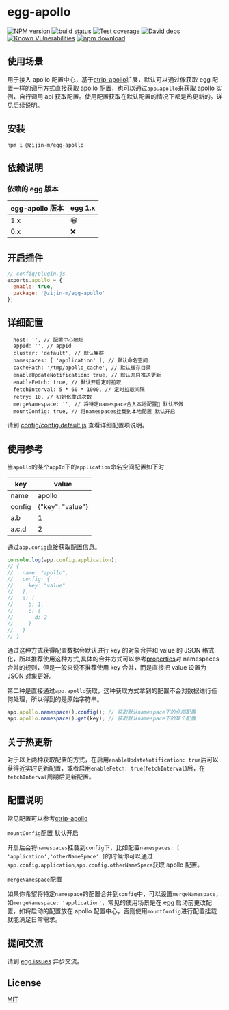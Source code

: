 # egg-apollo

[![NPM version][npm-image]][npm-url]
[![build status][travis-image]][travis-url]
[![Test coverage][codecov-image]][codecov-url]
[![David deps][david-image]][david-url]
[![Known Vulnerabilities][snyk-image]][snyk-url]
[![npm download][download-image]][download-url]

[npm-image]: https://img.shields.io/npm/v/egg-apollo.svg?style=flat-square
[npm-url]: https://npmjs.org/package/egg-apollo
[travis-image]: https://img.shields.io/travis/eggjs/egg-apollo.svg?style=flat-square
[travis-url]: https://travis-ci.org/eggjs/egg-apollo
[codecov-image]: https://img.shields.io/codecov/c/github/eggjs/egg-apollo.svg?style=flat-square
[codecov-url]: https://codecov.io/github/eggjs/egg-apollo?branch=master
[david-image]: https://img.shields.io/david/eggjs/egg-apollo.svg?style=flat-square
[david-url]: https://david-dm.org/eggjs/egg-apollo
[snyk-image]: https://snyk.io/test/npm/egg-apollo/badge.svg?style=flat-square
[snyk-url]: https://snyk.io/test/npm/egg-apollo
[download-image]: https://img.shields.io/npm/dm/egg-apollo.svg?style=flat-square
[download-url]: https://npmjs.org/package/egg-apollo

## 使用场景

用于接入 apollo 配置中心，基于[ctrip-apollo](https://github.com/kaelzhang/ctrip-apollo)扩展，默认可以通过像获取 egg 配置一样的调用方式直接获取 apollo 配置，也可以通过`app.apollo`来获取 apollo 实例，自行调用 api 获取配置。使用配置获取在默认配置的情况下都是热更新的。详见后续说明。

## 安装

```
npm i @zijin-m/egg-apollo
```

## 依赖说明

### 依赖的 egg 版本

| egg-apollo 版本 | egg 1.x |
| --------------- | ------- |
| 1.x             | 😁      |
| 0.x             | ❌      |

## 开启插件

```js
// config/plugin.js
exports.apollo = {
  enable: true,
  package: '@zijin-m/egg-apollo'
};
```

## 详细配置

```
  host: '', // 配置中心地址
  appId: '', // appId
  cluster: 'default', // 默认集群
  namespaces: [ 'application' ], // 默认命名空间
  cachePath: '/tmp/apollo_cache', // 默认缓存目录
  enableUpdateNotification: true, // 默认开启推送更新
  enableFetch: true, // 默认开启定时拉取
  fetchInterval: 5 * 60 * 1000, // 定时拉取间隔
  retry: 10, // 初始化重试次数
  mergeNamespace: '', // 将特定namespace合入本地配置 默认不做
  mountConfig: true, // 将namespaces挂载到本地配置 默认开启
```

请到 [config/config.default.js](config/config.default.js) 查看详细配置项说明。

## 使用参考

当`apollo`的某个`appId`下的`application`命名空间配置如下时

| key    | value            |
| ------ | ---------------- |
| name   | apollo           |
| config | {"key": "value"} |
| a.b    | 1                |
| a.c.d  | 2                |

通过`app.conig`直接获取配置信息。

```js
console.log(app.config.application);
// {
//   name: "apollo",
//   config: {
//     key: "value"
//   },
//   a: {
//     b: 1,
//     c: {
//       d: 2
//     }
//   }
// }
```

通过这种方式获得配置数据会默认进行 key 的对象合并和 value 的 JSON 格式化，所以推荐使用这种方式,具体的合并方式可以参考[properties](https://github.com/gagle/node-properties#namespaces)对 namespaces 合并的规则，但是一般来说不推荐使用 key 合并，而是直接把 value 设置为 JSON 对象更好。

第二种是直接通过`app.apollo`获取，这种获取方式拿到的配置不会对数据进行任何处理，所以得到的是原始字符串。

```js
app.apollo.namespace().config(); // 获取默认namespace下的全部配置
app.apollo.namespace().get(key); // 获取默认namespace下的某个配置
```

## 关于热更新

对于以上两种获取配置的方式，在启用`enableUpdateNotification: true`后可以获得近实时更新配置，或者启用`enableFetch: true`(`fetchInterval`)后，在`fetchInterval`周期后更新配置。

## 配置说明

常见配置可以参考[ctrip-apollo](https://github.com/kaelzhang/ctrip-apollo)

`mountConfig`配置 默认开启

开启后会将`namespaces`挂载到`config`下，比如配置`namespaces: [ 'application','otherNameSpace' ]`的时候你可以通过`app.config.application`,`app.config.otherNameSpace`获取 apollo 配置。

`mergeNamespace`配置

如果你希望将特定`namespace`的配置合并到`config`中，可以设置`mergeNamespace`，如`mergeNamespace: 'application'`，常见的使用场景是在 egg 启动前更改配置，如将启动的配置放在 apollo 配置中心，否则使用`mountConfig`进行配置挂载就能满足日常需求。

## 提问交流

请到 [egg issues](https://github.com/eggjs/egg/issues) 异步交流。

## License

[MIT](LICENSE)
